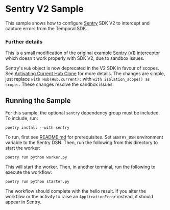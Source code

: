 # Sentry V2 Sample

This sample shows how to configure [Sentry](https://sentry.io) SDK V2 to intercept and capture errors from the Temporal SDK.

### Further details

This is a small modification of the original example [Sentry (v1)](../sentry_v1) interceptor which doesn't work properly 
with SDK V2, due to sandbox issues.

Sentry's `Hub` object is now deprecated in the V2 SDK in favour of scopes. See [Activating Current Hub Clone](https://docs.sentry.io/platforms/python/migration/1.x-to-2.x#activating-current-hub-clone)
for more details. The changes are simple, just replace `with Hub(Hub.current):` with `with isolation_scope() as scope:`.
These changes resolve the sandbox issues.

## Running the Sample

For this sample, the optional `sentry` dependency group must be included. To include, run:

    poetry install --with sentry

To run, first see [README.md](../README.md) for prerequisites. Set `SENTRY_DSN` environment variable to the Sentry DSN.
Then, run the following from this directory to start the worker:

    poetry run python worker.py

This will start the worker. Then, in another terminal, run the following to execute the workflow:

    poetry run python starter.py

The workflow should complete with the hello result. If you alter the workflow or the activity to raise an
`ApplicationError` instead, it should appear in Sentry.